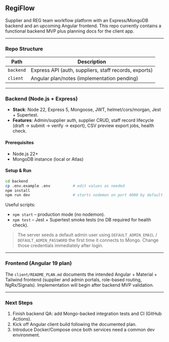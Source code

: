 ## RegiFlow

Supplier and REG team workflow platform with an Express/MongoDB backend and an upcoming Angular frontend. This repo currently contains a functional backend MVP plus planning docs for the client app.

---

### Repo Structure

| Path      | Description                                      |
| --------- | ------------------------------------------------ |
| `backend` | Express API (auth, suppliers, staff records, exports) |
| `client`  | Angular plan/notes (implementation pending)      |

---

### Backend (Node.js + Express)

- **Stack**: Node 22, Express 5, Mongoose, JWT, helmet/cors/morgan, Jest + Supertest.
- **Features**: Admin/supplier auth, supplier CRUD, staff record lifecycle (draft → submit → verify → export), CSV preview export jobs, health check.

#### Prerequisites

- Node.js 22+
- MongoDB instance (local or Atlas)

#### Setup & Run

```bash
cd backend
cp .env.example .env          # edit values as needed
npm install
npm run dev                   # starts nodemon on port 4000 by default
```

Useful scripts:

- `npm start` – production mode (no nodemon).
- `npm test` – Jest + Supertest smoke tests (no DB required for health check).

> The server seeds a default admin user using `DEFAULT_ADMIN_EMAIL` / `DEFAULT_ADMIN_PASSWORD` the first time it connects to Mongo. Change those credentials immediately after login.

---

### Frontend (Angular 19 plan)

The `client/README_PLAN.md` documents the intended Angular + Material + Tailwind frontend (supplier and admin portals, role-based routing, NgRx/Signals). Implementation will begin after backend MVP validation.

---

### Next Steps

1. Finish backend QA: add Mongo-backed integration tests and CI (GitHub Actions).
2. Kick off Angular client build following the documented plan.
3. Introduce Docker/Compose once both services need a common dev environment.
